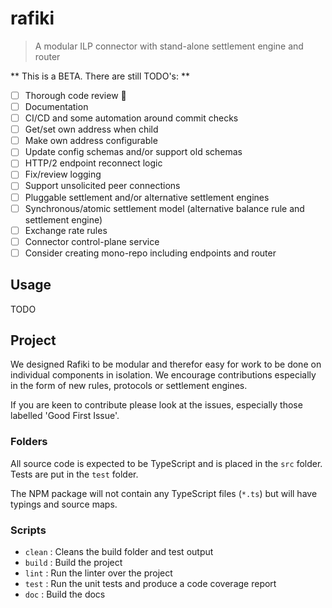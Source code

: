 # rafiki

> A modular ILP connector with stand-alone settlement engine and router

** This is a BETA. There are still TODO's: **

 - [ ] Thorough code review 😬
 - [ ] Documentation
 - [ ] CI/CD and some automation around commit checks
 - [ ] Get/set own address when child
 - [ ] Make own address configurable
 - [ ] Update config schemas and/or support old schemas
 - [ ] HTTP/2 endpoint reconnect logic
 - [ ] Fix/review logging
 - [ ] Support unsolicited peer connections
 - [ ] Pluggable settlement and/or alternative settlement engines
 - [ ] Synchronous/atomic settlement model (alternative balance rule and settlement engine)
 - [ ] Exchange rate rules
 - [ ] Connector control-plane service
 - [ ] Consider creating mono-repo including endpoints and router

## Usage

TODO

## Project

We designed Rafiki to be modular and therefor easy for work to be done on individual components in isolation. We encourage contributions especially in the form of new rules, protocols or settlement engines.

If you are keen to contribute please look at the issues, especially those labelled 'Good First Issue'.

### Folders

All source code is expected to be TypeScript and is placed in the `src` folder. Tests are put in the `test` folder.

The NPM package will not contain any TypeScript files (`*.ts`) but will have typings and source maps.

### Scripts

  - `clean` : Cleans the build folder and test output
  - `build` : Build the project
  - `lint`  : Run the linter over the project
  - `test`  : Run the unit tests and produce a code coverage report
  - `doc`   : Build the docs